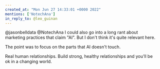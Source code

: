 ```yaml
---
created_at: "Mon Jun 27 14:33:01 +0000 2022"
mentions: ['NotechAna']
in_reply_to: @leo_guinan
---
```


@jasonbelldata @NotechAna I could also go into a long rant about marketing practices that claim "AI". But I don't think it's quite relevant here.

The point was to focus on the parts that AI doesn't touch.

Real human relationships. Build strong, healthy relationships and you'll be ok in a changing world.